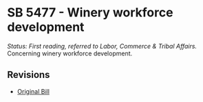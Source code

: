 # SB 5477 - Winery workforce development
*Status: First reading, referred to Labor, Commerce & Tribal Affairs.*
Concerning winery workforce development.

## Revisions
* [Original Bill](1/)
